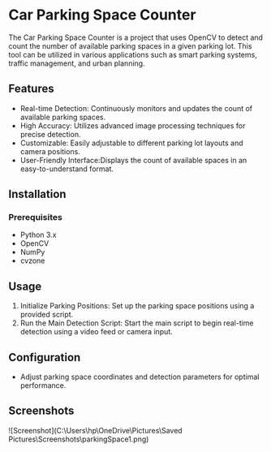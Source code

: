 # Car Parking Space Counter

The Car Parking Space Counter is a project that uses OpenCV to detect and count the number of available parking spaces in a given parking lot. This tool can be utilized in various applications such as smart parking systems, traffic management, and urban planning.

## Features
* Real-time Detection: Continuously monitors and updates the count of available parking spaces.
* High Accuracy: Utilizes advanced image processing techniques for precise detection.
* Customizable: Easily adjustable to different parking lot layouts and camera positions. 
* User-Friendly Interface:Displays the count of available spaces in an easy-to-understand format.

## Installation
### Prerequisites
* Python 3.x 
* OpenCV
* NumPy
* cvzone

## Usage
1. Initialize Parking Positions: Set up the parking space positions using a provided script.
2. Run the Main Detection Script: Start the main script to begin real-time detection using a video feed or camera input.

## Configuration
* Adjust parking space coordinates and detection parameters for optimal performance.

## Screenshots

![Screenshot](C:\Users\hp\OneDrive\Pictures\Saved Pictures\Screenshots\parkingSpace1.png)
